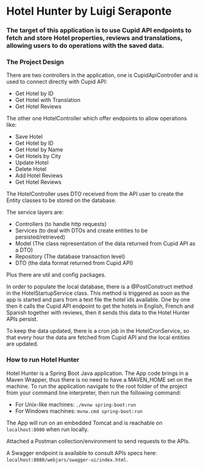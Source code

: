 # Hotel Hunter by Luigi Seraponte

### The target of this application is to use Cupid API endpoints to fetch and store Hotel properties, reviews and translations, allowing users to do operations with the saved data.

### The Project Design

There are two controllers in the application, one is CupidApiController and is used to connect directly with Cupid API:
- Get Hotel by ID
- Get Hotel with Translation
- Get Hotel Reviews

The other one HotelController which offer endpoints to allow operations like:
- Save Hotel
- Get Hotel by ID
- Get Hotel by Name
- Get Hotels by City
- Update Hotel
- Delete Hotel
- Add Hotel Reviews
- Get Hotel Reviews

The HotelController uses DTO received from the API user to create the Entity classes to be stored on the database.

The service layers are:
- Controllers (to handle http requests)
- Services (to deal with DTOs and create entities to be persisted/retrieved)
- Model (The class representation of the data returned from Cupid API as a DTO)
- Repository (The database transaction level)
- DTO (the data format returned from Cupid API)

Plus there are util and config packages.

In order to populate the local database, there is a @PostConstruct method in the HotelStartupService class. This method is triggered as soon as the app is started and pars from a text file the hotel ids available.
One by one then it calls the Cupid API endpoint to get the hotels in English, French and Spanish together with reviews, then it sends this data to the Hotel Hunter APIs persist.

To keep the data updated, there is a cron job in the HotelCronService, so that every hour the data are fetched from Cupid API and the local entities are updated.

### How to run Hotel Hunter

Hotel Hunter is a Spring Boot Java application.
The App code brings in a Maven Wrapper, thus there is no need to have a MAVEN_HOME set on the machine.
To run the application navigate to the root folder of the project from your command line interpreter, then run the following command:
- For Unix-like machines: ```./mvnw spring-boot:run```
- For Windows machines: ```mvnw.cmd spring-boot:run```

The App will run on an embedded Tomcat and is reachable on ```localhost:8080``` when run locally.

Attached a Postman collection/environment to send requests to the APIs.

A Swagger endpoint is available to consult APIs specs here: ```localhost:8080/webjars/swagger-ui/index.html```.

